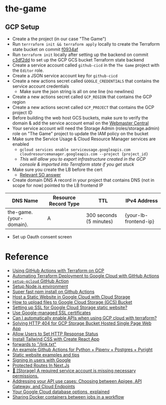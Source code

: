 # the-game

## GCP Setup

- Create a the project (in our case "The Game")
- Run `terrraform init && terraform apply` locally to create the Terraform state bucket on commit [f0934af](https://github.com/kevinmccartney/the-game/commit/f0934af65173ef19815850bab9aac7ea655dfb02)
- Run `terraform init` locally after setting up the backend on commit [c3df2dd](https://github.com/kevinmccartney/the-game/commit/c3df2dd0ed11970709ca842a56e6cd3513769422) to set up the GCP GCS bucket Terraform state backend
- Create a service account called `github-cicd` in the `The Game` project with the `Editor` role.
- Create a JSON service account key for `github-cicd`
- Create a new actions secret called `GOOGLE_CREDENTIALS` that contains the service account credentials
  - Make sure the json string is all on one line (no newlines)
- Create a new actions secret called `GCP_REGION` that contains the GCP region
- Create a new actions secret called `GCP_PROJECT` that contains the GCP project ID
- Before building the web host GCS buckets, make sure to verify the domain & add the service account email on the [Webmaster Central](https://www.google.com/webmasters/verification/home?hl=en)
- Your service account will need the Storage Admin (roles/storage.admin) role on "The Game" project to update the IAM policy on the bucket
- Make sure the Service Usage & Cloud Resource Manager services are enabled
  - `gcloud services enable serviceusage.googleapis.com cloudresourcemanager.googleapis.com --project {project_id}`
  - _This will allow you to export infrastructure created in the GCP console & imported into Terraform state if you get stuck_
- Make sure you create the LB before the cert
  - [Relevant SO answer](https://stackoverflow.com/a/66578266)
- Create domain DNS A record in your project that contains DNS (not in scope for now) pointed to the LB frontend IP

| DNS Name                | Resource Record Type | TTL                     | IPv4 Address          |
| ----------------------- | -------------------- | ----------------------- | --------------------- |
| the-game.{your-domain}. | A                    | 300 seconds (5 minutes) | {your-lb-frontend-ip} |

- Set up Oauth consent screen

# Reference

- [Using GitHub Actions with Terraform on GCP](https://jozimarback.medium.com/using-github-actions-with-terraform-on-gcp-d473a37ddbd6)
- [Automating Terraform Deployment to Google Cloud with GitHub Actions](https://medium.com/interleap/automating-terraform-deployment-to-google-cloud-with-github-actions-17516c4fb2e5)
- [`setup-gcloud` GitHub Action](https://github.com/google-github-actions/setup-gcloud)
- [Setup Node.js environment](https://github.com/marketplace/actions/setup-node-js-environment)
- [Super fast npm install on Github Actions](https://www.voorhoede.nl/en/blog/super-fast-npm-install-on-github-actions/)
- [Host a Static Website in Google Cloud with Cloud Storage](https://codelabs.developers.google.com/codelabs/cloud-webapp-hosting-gcs#0)
- [How to upload files to Google Cloud Storage (GCS) Bucket](https://sametkaradag.medium.com/how-to-upload-files-to-google-cloud-storage-gcs-bucket-70f9599a01e5)
- [Setting up SSL for Google Cloud Storage static website?](https://stackoverflow.com/questions/22759710/setting-up-ssl-for-google-cloud-storage-static-website)
- [Use Google-managed SSL certificates](https://cloud.google.com/load-balancing/docs/ssl-certificates/google-managed-certs)
- [Can I automatically enable APIs when using GCP cloud with terraform?](https://stackoverflow.com/a/72094901)
- [Solving HTTP 404 for GCP Storage Bucket Hosted Single Page Web App](https://thepaulo.medium.com/solving-http-404-for-gcp-storage-bucket-hosted-single-page-web-app-140b15316cde)
- [Allow Users to Set HTTP Response Status ](https://issuetracker.google.com/issues/151212194)
- [Install Tailwind CSS with Create React App](https://tailwindcss.com/docs/guides/create-react-app)
- [<Link href="/link" /> forwards to "/link.txt"](https://github.com/vercel/next.js/issues/48996)
- [An example Github Actions for Python + Pipenv + Postgres + Pyright](https://gist.github.com/alukach/6f3a371e9af600e417aca1b36806ad72)
- [Static website examples and tips](https://cloud.google.com/storage/docs/static-website)
- [Signing in users with Google](https://cloud.google.com/identity-platform/docs/web/google)
- [Protected Routes In Next.Js](https://danishshakeel.me/protected-routes-in-nextjs/)
- [🐛 [Storage] A required service account is missing necessary permissions.](https://github.com/firebase/flutterfire/issues/9588#issuecomment-1255055456)
- [Addressing your API use cases: Choosing between Apigee, API Gateway, and Cloud Endpoints](https://cloud.google.com/blog/products/application-modernization/choosing-between-apigee-api-gateway-and-cloud-endpoints)
- [Your Google Cloud database options, explained](https://cloud.google.com/blog/topics/developers-practitioners/your-google-cloud-database-options-explained)
- [Sharing Docker containers between jobs in a workflow](https://github.com/docker/build-push-action/issues/225)
